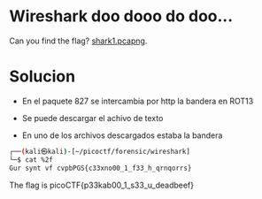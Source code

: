 # Wireshark doo dooo do doo...

Can you find the flag? [shark1.pcapng](https://mercury.picoctf.net/static/b44842413a0834f4a3619e5f5e629d05/shark1.pcapng).

# Solucion
- En el paquete 827 se intercambia por http la bandera en ROT13

- Se puede descargar el achivo de texto



- En uno de los archivos descargados estaba la bandera

```bash
┌──(kali㉿kali)-[~/picoctf/forensic/wireshark]
└─$ cat %2f            
Gur synt vf cvpbPGS{c33xno00_1_f33_h_qrnqorrs}

```

The flag is picoCTF{p33kab00_1_s33_u_deadbeef}